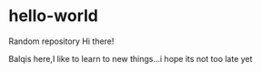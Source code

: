 # hello-world
Random repository
Hi there!   

Balqis here,I like to learn to new things...i hope its not too late yet
